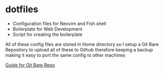 # dotfiles

- Configuration files for Neovim and Fish shell
- Boilerplate for Web Development
- Script for creating the boilerplate

All of these config files are stored in Home directory so I setup a Git Bare Repository to upload all of these to Github therefore keeping a backup making it easy to port the same config to other machines

[Guide for Git Bare Repo](https://www.atlassian.com/git/tutorials/dotfiles)
